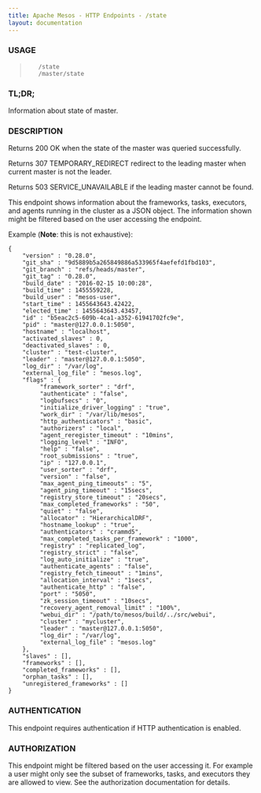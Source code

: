 ```yaml
---
title: Apache Mesos - HTTP Endpoints - /state
layout: documentation
---
```

<!--- This is an automatically generated file. DO NOT EDIT! --->

### USAGE ###
>        /state
>        /master/state

### TL;DR; ###
Information about state of master.

### DESCRIPTION ###
Returns 200 OK when the state of the master was queried successfully.

Returns 307 TEMPORARY_REDIRECT redirect to the leading master when
current master is not the leader.

Returns 503 SERVICE_UNAVAILABLE if the leading master cannot be
found.

This endpoint shows information about the frameworks, tasks,
executors, and agents running in the cluster as a JSON object.
The information shown might be filtered based on the user
accessing the endpoint.

Example (**Note**: this is not exhaustive):

```
{
    "version" : "0.28.0",
    "git_sha" : "9d5889b5a265849886a533965f4aefefd1fbd103",
    "git_branch" : "refs/heads/master",
    "git_tag" : "0.28.0",
    "build_date" : "2016-02-15 10:00:28",
    "build_time" : 1455559228,
    "build_user" : "mesos-user",
    "start_time" : 1455643643.42422,
    "elected_time" : 1455643643.43457,
    "id" : "b5eac2c5-609b-4ca1-a352-61941702fc9e",
    "pid" : "master@127.0.0.1:5050",
    "hostname" : "localhost",
    "activated_slaves" : 0,
    "deactivated_slaves" : 0,
    "cluster" : "test-cluster",
    "leader" : "master@127.0.0.1:5050",
    "log_dir" : "/var/log",
    "external_log_file" : "mesos.log",
    "flags" : {
         "framework_sorter" : "drf",
         "authenticate" : "false",
         "logbufsecs" : "0",
         "initialize_driver_logging" : "true",
         "work_dir" : "/var/lib/mesos",
         "http_authenticators" : "basic",
         "authorizers" : "local",
         "agent_reregister_timeout" : "10mins",
         "logging_level" : "INFO",
         "help" : "false",
         "root_submissions" : "true",
         "ip" : "127.0.0.1",
         "user_sorter" : "drf",
         "version" : "false",
         "max_agent_ping_timeouts" : "5",
         "agent_ping_timeout" : "15secs",
         "registry_store_timeout" : "20secs",
         "max_completed_frameworks" : "50",
         "quiet" : "false",
         "allocator" : "HierarchicalDRF",
         "hostname_lookup" : "true",
         "authenticators" : "crammd5",
         "max_completed_tasks_per_framework" : "1000",
         "registry" : "replicated_log",
         "registry_strict" : "false",
         "log_auto_initialize" : "true",
         "authenticate_agents" : "false",
         "registry_fetch_timeout" : "1mins",
         "allocation_interval" : "1secs",
         "authenticate_http" : "false",
         "port" : "5050",
         "zk_session_timeout" : "10secs",
         "recovery_agent_removal_limit" : "100%",
         "webui_dir" : "/path/to/mesos/build/../src/webui",
         "cluster" : "mycluster",
         "leader" : "master@127.0.0.1:5050",
         "log_dir" : "/var/log",
         "external_log_file" : "mesos.log"
    },
    "slaves" : [],
    "frameworks" : [],
    "completed_frameworks" : [],
    "orphan_tasks" : [],
    "unregistered_frameworks" : []
}
```


### AUTHENTICATION ###
This endpoint requires authentication if HTTP authentication is
enabled.

### AUTHORIZATION ###
This endpoint might be filtered based on the user accessing it.
For example a user might only see the subset of frameworks,
tasks, and executors they are allowed to view.
See the authorization documentation for details.